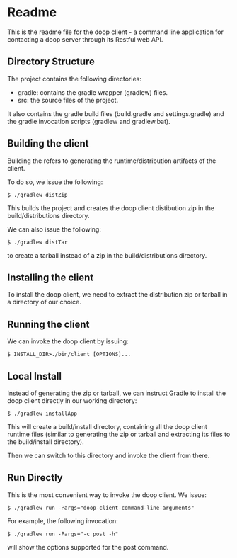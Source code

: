 # Readme

This is the readme file for the doop client - a command line application for contacting a doop server through its Restful web API.

## Directory Structure

The project contains the following directories:

* gradle: contains the gradle wrapper (gradlew) files.
* src: the source files of the project.

It also contains the gradle build files (build.gradle and settings.gradle) and the gradle invocation scripts (gradlew and gradlew.bat).

## Building the client

Building the refers to generating the runtime/distribution artifacts of the client.

To do so, we issue the following:

    $ ./gradlew distZip

This builds the project and creates the doop client distibution zip in the build/distributions directory.

We can also issue the following:

    $ ./gradlew distTar

to create a tarball instead of a zip in the build/distributions directory.

## Installing the client

To install the doop client, we need to extract the distribution zip or tarball in a directory of our choice.

## Running the client

We can invoke the doop client by issuing:

    $ INSTALL_DIR>./bin/client [OPTIONS]...

## Local Install

Instead of generating the zip or tarball, we can instruct Gradle to install the doop client directly in our working directory:

    $ ./gradlew installApp

This will create a build/install directory, containing all the doop client runtime files (similar to generating the zip or tarball and extracting its files to the build/install directory).

Then we can switch to this directory and invoke the client from there.

## Run Directly

This is the most convenient way to invoke the doop client. We issue:

    $ ./gradlew run -Pargs="doop-client-command-line-arguments"

For example, the following invocation:

    $ ./gradlew run -Pargs="-c post -h"

will show the options supported for the post command.

